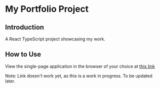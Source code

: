 # My Portfolio Project

## Introduction

A React TypeScript project showcasing my work.

## How to Use

View the single-page application in the browser of your choice at [this link](www.google.com)

Note: Link doesn't work yet, as this is a work in progress. To be updated later.